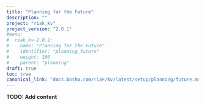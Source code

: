 ```yaml
---
title: "Planning for the Future"
description: ""
project: "riak_kv"
project_version: "2.0.1"
#menu:
#  riak_kv-2.0.1:
#    name: "Planning for the Future"
#    identifier: "planning_future"
#    weight: 106
#    parent: "planning"
draft: true
toc: true
canonical_link: "docs.basho.com/riak/kv/latest/setup/planning/future.md"
---
```


**TODO: Add content**
